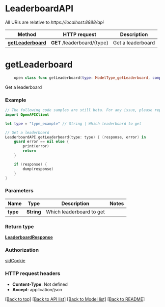 # LeaderboardAPI

All URIs are relative to *https://localhost:8888/api*

Method | HTTP request | Description
------------- | ------------- | -------------
[**getLeaderboard**](LeaderboardAPI.md#getleaderboard) | **GET** /leaderboard/{type} | Get a leaderboard


# **getLeaderboard**
```swift
    open class func getLeaderboard(type: ModelType_getLeaderboard, completion: @escaping (_ data: LeaderboardResponse?, _ error: Error?) -> Void)
```

Get a leaderboard

### Example 
```swift
// The following code samples are still beta. For any issue, please report via http://github.com/OpenAPITools/openapi-generator/issues/new
import OpenAPIClient

let type = "type_example" // String | Which leaderboard to get

// Get a leaderboard
LeaderboardAPI.getLeaderboard(type: type) { (response, error) in
    guard error == nil else {
        print(error)
        return
    }

    if (response) {
        dump(response)
    }
}
```

### Parameters

Name | Type | Description  | Notes
------------- | ------------- | ------------- | -------------
 **type** | **String** | Which leaderboard to get | 

### Return type

[**LeaderboardResponse**](LeaderboardResponse.md)

### Authorization

[sidCookie](../README.md#sidCookie)

### HTTP request headers

 - **Content-Type**: Not defined
 - **Accept**: application/json

[[Back to top]](#) [[Back to API list]](../README.md#documentation-for-api-endpoints) [[Back to Model list]](../README.md#documentation-for-models) [[Back to README]](../README.md)

